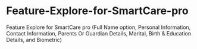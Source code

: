 # Feature-Explore-for-SmartCare-pro
 Feature Explore for SmartCare pro (Full Name option, Personal Information, Contact Information, Parents Or Guardian Details, Marital, Birth & Education Details, and Biometric)
